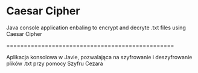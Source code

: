 # Caesar Cipher

Java console application enbaling to encrypt and decryte .txt files using Caesar Cipher

================================================

Aplikacja konsolowa w Javie, pozwalająca na szyfrowanie i deszyfrowanie plików .txt przy pomocy Szyfru Cezara
